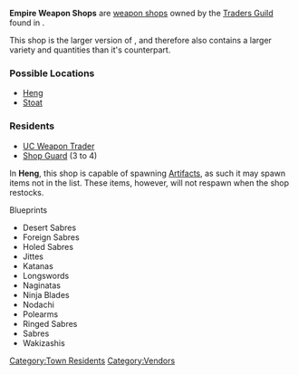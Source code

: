 **Empire Weapon Shops** are [weapon shops](Weapons_Shops.md "wikilink")
owned by the [Traders Guild](Traders_Guild.md "wikilink") found in [](02%20-%20Projects%20&%20Wikis/Kenshi/Kenshi%20Wiki/Kenshi%20Wiki%20Template/United_Cities.md).

This shop is the larger version of [](Small_Empire_Weapon_Shop.md), and therefore also contains
a larger variety and quantities than it's counterpart.

### Possible Locations

- [Heng](Heng.md "wikilink")
- [Stoat](Stoat.md "wikilink")

### Residents

- [UC Weapon Trader](UC_Weapon_Trader.md "wikilink")
- [Shop Guard](Shop_Guard.md "wikilink") (3 to 4)

In **Heng**, this shop is capable of spawning
[Artifacts](Artifacts.md "wikilink"), as such it may spawn items not in the
list. These items, however, will not respawn when the shop restocks.

Blueprints

- Desert Sabres
- Foreign Sabres
- Holed Sabres
- Jittes
- Katanas
- Longswords
- Naginatas
- Ninja Blades
- Nodachi
- Polearms
- Ringed Sabres
- Sabres
- Wakizashis

[Category:Town Residents](Category:Town_Residents "wikilink")
[Category:Vendors](Category:Vendors "wikilink")
